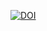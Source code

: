 [![DOI](https://zenodo.org/badge/DOI/10.5281/zenodo.15396757.svg)](https://doi.org/10.5281/zenodo.15396757)
